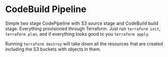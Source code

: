 # CodeBuild Pipeline

Simple two stage CodePipeline with S3 source stage and CodeBuild build stage. Everything provisioned through Terraform. Just run `terraform init`,
`terraform plan`, and if everything looks good to you `terraform apply`.

Running `terraform destroy` will take down all the resources that are created including the S3 buckets with objects in them.
